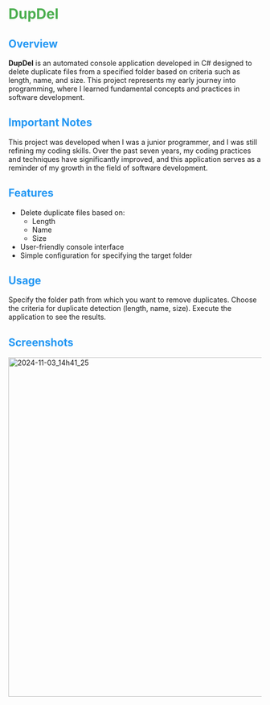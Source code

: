 # <div style="color: #4CAF50;">DupDel</div>

## <div style="color: #2196F3;">Overview</div>

**DupDel** is an automated console application developed in C# designed to delete duplicate files from a specified folder based on criteria such as length, name, and size. This project represents my early journey into programming, where I learned fundamental concepts and practices in software development.

## <div style="color: #2196F3;">Important Notes</div>
This project was developed when I was a junior programmer, and I was still refining my coding skills. Over the past seven years, my coding practices and techniques have significantly improved, and this application serves as a reminder of my growth in the field of software development.

## <div style="color: #2196F3;">Features</div>

- Delete duplicate files based on:
  - Length
  - Name
  - Size
- User-friendly console interface
- Simple configuration for specifying the target folder

## <div style="color: #2196F3;">Usage</div>
Specify the folder path from which you want to remove duplicates.
Choose the criteria for duplicate detection (length, name, size).
Execute the application to see the results.

## <div style="color: #2196F3;">Screenshots</div>
<img width="674" alt="2024-11-03_14h41_25" src="https://github.com/user-attachments/assets/684ad5d1-e841-4da6-a84f-0f3ed0408c8b">
